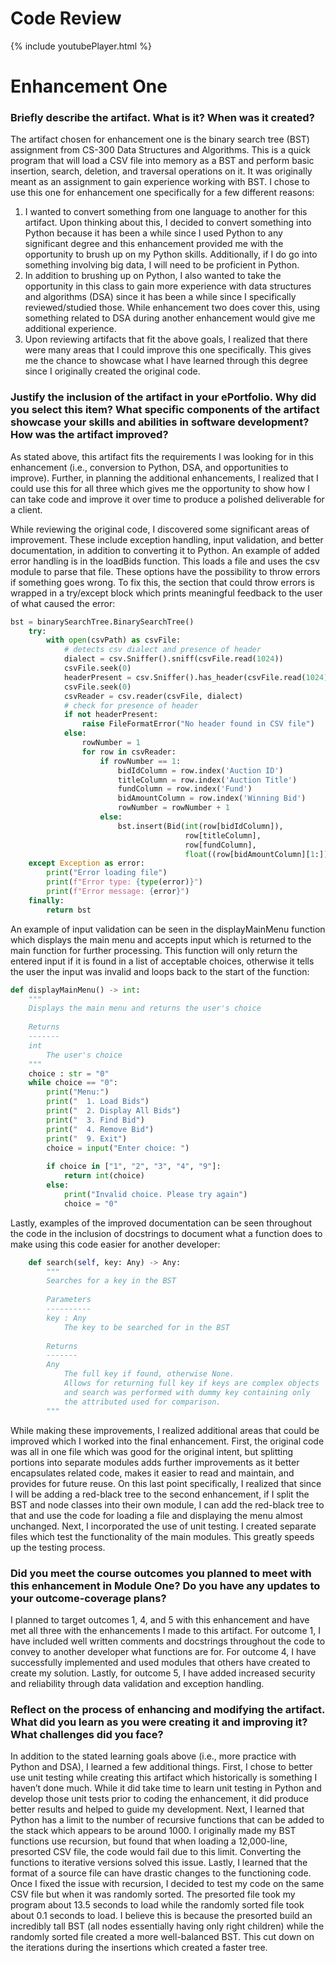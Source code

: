 # Code Review
{% include youtubePlayer.html %}

# Enhancement One
### Briefly describe the artifact. What is it? When was it created?
The artifact chosen for enhancement one is the binary search tree (BST) assignment from CS-300 Data Structures and Algorithms. This is a quick program that will load a CSV file into memory as a BST and perform basic insertion, search, deletion, and traversal operations on it. It was originally meant as an assignment to gain experience working with BST. I chose to use this one for enhancement one specifically for a few different reasons:
1.	I wanted to convert something from one language to another for this artifact. Upon thinking about this, I decided to convert something into Python because it has been a while since I used Python to any significant degree and this enhancement provided me with the opportunity to brush up on my Python skills. Additionally, if I do go into something involving big data, I will need to be proficient in Python.
2.	In addition to brushing up on Python, I also wanted to take the opportunity in this class to gain more experience with data structures and algorithms (DSA) since it has been a while since I specifically reviewed/studied those. While enhancement two does cover this, using something related to DSA during another enhancement would give me additional experience.
3.	Upon reviewing artifacts that fit the above goals, I realized that there were many areas that I could improve this one specifically. This gives me the chance to showcase what I have learned through this degree since I originally created the original code.

### Justify the inclusion of the artifact in your ePortfolio. Why did you select this item? What specific components of the artifact showcase your skills and abilities in software development? How was the artifact improved?
As stated above, this artifact fits the requirements I was looking for in this enhancement (i.e., conversion to Python, DSA, and opportunities to improve). Further, in planning the additional enhancements, I realized that I could use this for all three which gives me the opportunity to show how I can take code and improve it over time to produce a polished deliverable for a client.

While reviewing the original code, I discovered some significant areas of improvement. These include exception handling, input validation, and better documentation, in addition to converting it to Python. An example of added error handling is in the loadBids function. This loads a file and uses the csv module to parse that file. These options have the possibility to throw errors if something goes wrong. To fix this, the section that could throw errors is wrapped in a try/except block which prints meaningful feedback to the user of what caused the error:
```python
bst = binarySearchTree.BinarySearchTree()
    try:
        with open(csvPath) as csvFile:
            # detects csv dialect and presence of header
            dialect = csv.Sniffer().sniff(csvFile.read(1024))
            csvFile.seek(0)
            headerPresent = csv.Sniffer().has_header(csvFile.read(1024))
            csvFile.seek(0)
            csvReader = csv.reader(csvFile, dialect)
            # check for presence of header
            if not headerPresent:
                raise FileFormatError("No header found in CSV file")
            else:
                rowNumber = 1
                for row in csvReader:
                    if rowNumber == 1:
                        bidIdColumn = row.index('Auction ID')
                        titleColumn = row.index('Auction Title')
                        fundColumn = row.index('Fund')
                        bidAmountColumn = row.index('Winning Bid')
                        rowNumber = rowNumber + 1
                    else:
                        bst.insert(Bid(int(row[bidIdColumn]),
                                       row[titleColumn],
                                       row[fundColumn],
                                       float((row[bidAmountColumn][1:]).replace(',','')))) #strip initial $ sign and convert to float
    except Exception as error:
        print("Error loading file")
        print(f"Error type: {type(error)}")
        print(f"Error message: {error}")
    finally:
        return bst
```

An example of input validation can be seen in the displayMainMenu function which displays the main menu and accepts input which is returned to the main function for further processing. This function will only return the entered input if it is found in a list of acceptable choices, otherwise it tells the user the input was invalid and loops back to the start of the function:
```python
def displayMainMenu() -> int:
    """
    Displays the main menu and returns the user's choice
    
    Returns
    -------
    int
        The user's choice
    """
    choice : str = "0"
    while choice == "0":
        print("Menu:")
        print("  1. Load Bids")
        print("  2. Display All Bids")
        print("  3. Find Bid")
        print("  4. Remove Bid")
        print("  9. Exit")
        choice = input("Enter choice: ")
        
        if choice in ["1", "2", "3", "4", "9"]:
            return int(choice)
        else:
            print("Invalid choice. Please try again")
            choice = "0"
```

Lastly, examples of the improved documentation can be seen throughout the code in the inclusion of docstrings to document what a function does to make using this code easier for another developer:
```python
    def search(self, key: Any) -> Any:
        """
        Searches for a key in the BST
        
        Parameters
        ----------
        key : Any
            The key to be searched for in the BST
            
        Returns
        -------
        Any
            The full key if found, otherwise None.
            Allows for returning full key if keys are complex objects
            and search was performed with dummy key containing only
            the attributed used for comparison.
        """
```

While making these improvements, I realized additional areas that could be improved which I worked into the final enhancement. First, the original code was all in one file which was good for the original intent, but splitting portions into separate modules adds further improvements as it better encapsulates related code, makes it easier to read and maintain, and provides for future reuse. On this last point specifically, I realized that since I will be adding a red-black tree to the second enhancement, if I split the BST and node classes into their own module, I can add the red-black tree to that and use the code for loading a file and displaying the menu almost unchanged. Next, I incorporated the use of unit testing. I created separate files which test the functionality of the main modules. This greatly speeds up the testing process.

### Did you meet the course outcomes you planned to meet with this enhancement in Module One? Do you have any updates to your outcome-coverage plans?
I planned to target outcomes 1, 4, and 5 with this enhancement and have met all three with the enhancements I made to this artifact. For outcome 1, I have included well written comments and docstrings throughout the code to convey to another developer what functions are for. For outcome 4, I have successfully implemented and used modules that others have created to create my solution. Lastly, for outcome 5, I have added increased security and reliability through data validation and exception handling.

### Reflect on the process of enhancing and modifying the artifact. What did you learn as you were creating it and improving it? What challenges did you face?
In addition to the stated learning goals above (i.e., more practice with Python and DSA), I learned a few additional things. First, I chose to better use unit testing while creating this artifact which historically is something I haven’t done much. While it did take time to learn unit testing in Python and develop those unit tests prior to coding the enhancement, it did produce better results and helped to guide my development. Next, I learned that Python has a limit to the number of recursive functions that can be added to the stack which appears to be around 1000. I originally made my BST functions use recursion, but found that when loading a 12,000-line, presorted CSV file, the code would fail due to this limit. Converting the functions to iterative versions solved this issue. Lastly, I learned that the format of a source file can have drastic changes to the functioning code. Once I fixed the issue with recursion, I decided to test my code on the same CSV file but when it was randomly sorted. The presorted file took my program about 13.5 seconds to load while the randomly sorted file took about 0.1 seconds to load. I believe this is because the presorted build an incredibly tall BST (all nodes essentially having only right children) while the randomly sorted file created a more well-balanced BST. This cut down on the iterations during the insertions which created a faster tree.
